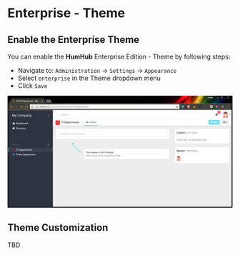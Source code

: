 Enterprise - Theme
==================

Enable the Enterprise Theme
---------------------------

You can enable the **HumHub** Enterprise Edition - Theme by following steps:
- Navigate to: `Administration` -> `Settings` -> `Appearance`
- Select `enterprise` in the Theme dropdown menu
- Click `Save`

![Enterprise Theme Preview](images/enterprise-theme.png)

Theme Customization
-------------------

TBD